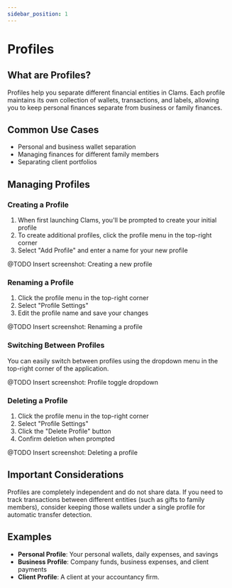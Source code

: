 ```yaml
---
sidebar_position: 1
---
```


# Profiles

## What are Profiles?
Profiles help you separate different financial entities in Clams. Each profile maintains its own collection of wallets, transactions, and labels, allowing you to keep personal finances separate from business or family finances.

## Common Use Cases
- Personal and business wallet separation
- Managing finances for different family members
- Separating client portfolios

## Managing Profiles

### Creating a Profile
1. When first launching Clams, you'll be prompted to create your initial profile
2. To create additional profiles, click the profile menu in the top-right corner
3. Select "Add Profile" and enter a name for your new profile

@TODO Insert screenshot: Creating a new profile

### Renaming a Profile
1. Click the profile menu in the top-right corner
2. Select "Profile Settings"
3. Edit the profile name and save your changes

@TODO Insert screenshot: Renaming a profile

### Switching Between Profiles
You can easily switch between profiles using the dropdown menu in the top-right corner of the application.

@TODO Insert screenshot: Profile toggle dropdown

### Deleting a Profile
1. Click the profile menu in the top-right corner
2. Select "Profile Settings"
3. Click the "Delete Profile" button
4. Confirm deletion when prompted

@TODO Insert screenshot: Deleting a profile

## Important Considerations
Profiles are completely independent and do not share data. If you need to track transactions between different entities (such as gifts to family members), consider keeping those wallets under a single profile for automatic transfer detection.

## Examples
- **Personal Profile**: Your personal wallets, daily expenses, and savings
- **Business Profile**: Company funds, business expenses, and client payments
- **Client Profile**: A client at your accountancy firm.

